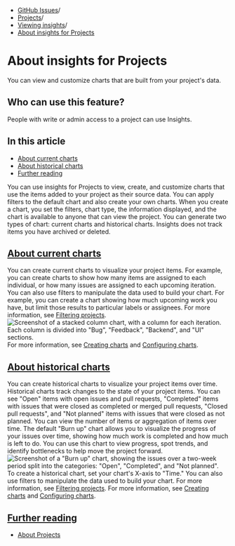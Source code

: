   * [GitHub Issues](https://docs.github.com/en/issues "GitHub Issues")/
  * [Projects](https://docs.github.com/en/issues/planning-and-tracking-with-projects "Projects")/
  * [Viewing insights](https://docs.github.com/en/issues/planning-and-tracking-with-projects/viewing-insights-from-your-project "Viewing insights")/
  * [About insights for Projects](https://docs.github.com/en/issues/planning-and-tracking-with-projects/viewing-insights-from-your-project/about-insights-for-projects "About insights for Projects")


# About insights for Projects
You can view and customize charts that are built from your project's data.
## Who can use this feature?
People with write or admin access to a project can use Insights.
## In this article
  * [About current charts](https://docs.github.com/en/issues/planning-and-tracking-with-projects/viewing-insights-from-your-project/about-insights-for-projects#about-current-charts)
  * [About historical charts](https://docs.github.com/en/issues/planning-and-tracking-with-projects/viewing-insights-from-your-project/about-insights-for-projects#about-historical-charts)
  * [Further reading](https://docs.github.com/en/issues/planning-and-tracking-with-projects/viewing-insights-from-your-project/about-insights-for-projects#further-reading)


You can use insights for Projects to view, create, and customize charts that use the items added to your project as their source data. You can apply filters to the default chart and also create your own charts. When you create a chart, you set the filters, chart type, the information displayed, and the chart is available to anyone that can view the project. You can generate two types of chart: current charts and historical charts.
Insights does not track items you have archived or deleted.
## [About current charts](https://docs.github.com/en/issues/planning-and-tracking-with-projects/viewing-insights-from-your-project/about-insights-for-projects#about-current-charts)
You can create current charts to visualize your project items. For example, you can create charts to show how many items are assigned to each individual, or how many issues are assigned to each upcoming iteration.
You can also use filters to manipulate the data used to build your chart. For example, you can create a chart showing how much upcoming work you have, but limit those results to particular labels or assignees. For more information, see [Filtering projects](https://docs.github.com/en/issues/planning-and-tracking-with-projects/customizing-views-in-your-project/filtering-projects).
![Screenshot of a stacked column chart, with a column for each iteration. Each column is divided into "Bug", "Feedback", "Backend", and "UI" sections.](https://docs.github.com/assets/cb-35124/images/help/issues/column-chart-example.png)
For more information, see [Creating charts](https://docs.github.com/en/issues/planning-and-tracking-with-projects/viewing-insights-from-your-project/creating-charts) and [Configuring charts](https://docs.github.com/en/issues/planning-and-tracking-with-projects/viewing-insights-from-your-project/configuring-charts).
## [About historical charts](https://docs.github.com/en/issues/planning-and-tracking-with-projects/viewing-insights-from-your-project/about-insights-for-projects#about-historical-charts)
You can create historical charts to visualize your project items over time. Historical charts track changes to the state of your project items. You can see "Open" items with open issues and pull requests, "Completed" items with issues that were closed as completed or merged pull requests, "Closed pull requests", and "Not planned" items with issues that were closed as not planned. You can view the number of items or aggregation of items over time.
The default "Burn up" chart allows you to visualize the progress of your issues over time, showing how much work is completed and how much is left to do. You can use this chart to view progress, spot trends, and identify bottlenecks to help move the project forward.
![Screenshot of a "Burn up" chart, showing the issues over a two-week period split into the categories: "Open", "Completed", and "Not planned".](https://docs.github.com/assets/cb-68418/images/help/issues/burnup-example.png)
To create a historical chart, set your chart's X-axis to "Time." You can also use filters to manipulate the data used to build your chart. For more information, see [Filtering projects](https://docs.github.com/en/issues/planning-and-tracking-with-projects/customizing-views-in-your-project/filtering-projects).
For more information, see [Creating charts](https://docs.github.com/en/issues/planning-and-tracking-with-projects/viewing-insights-from-your-project/creating-charts) and [Configuring charts](https://docs.github.com/en/issues/planning-and-tracking-with-projects/viewing-insights-from-your-project/configuring-charts).
## [Further reading](https://docs.github.com/en/issues/planning-and-tracking-with-projects/viewing-insights-from-your-project/about-insights-for-projects#further-reading)
  * [About Projects](https://docs.github.com/en/issues/planning-and-tracking-with-projects/learning-about-projects/about-projects)


